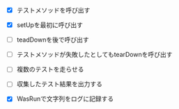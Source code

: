 - [x] テストメソッドを呼び出す
- [x] setUpを最初に呼び出す
- [ ] teadDownを後で呼び出す
- [ ] テストメソッドが失敗したとしてもtearDownを呼び出す
- [ ] 複数のテストを走らせる
- [ ] 収集したテスト結果を出力する
- [x] WasRunで文字列をログに記録する

